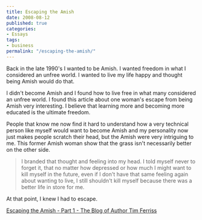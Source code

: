 ```yaml
---
title: Escaping the Amish
date: 2008-08-12
published: true
categories:
- Essays
tags:
- business
permalink: "/escaping-the-amish/"
---
```

Back in the late 1990's I wanted to be Amish. I wanted freedom in what I considered an unfree world. I wanted to live my life happy and thought being Amish would do that.

I didn't become Amish and I found how to live free in what many considered an unfree world. I found this article about one woman's escape from being Amish very interesting. I believe that learning more and becoming more educated is the ultimate freedom.

People that know me now find it hard to understand how a very technical person like myself would want to become Amish and my personality now just makes people scratch their head, but the Amish were very intriguing to me. This former Amish woman show that the grass isn't necessarily better on the other side.
>I branded that thought and feeling into my head. I told myself never to forget it, that no matter how depressed or how much I might want to kill myself in the future, even if I don't have that same feeling again about wanting to live, I still shouldn't kill myself because there was a better life in store for me.

At that point, I knew I had to escape.

[Escaping the Amish - Part 1 - The Blog of Author Tim Ferriss](http://www.fourhourworkweek.com/blog/2008/07/15/escaping-the-amish-part-1/)